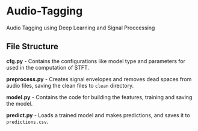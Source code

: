 # Audio-Tagging
Audio Tagging using Deep Learning and Signal Proccessing

## File Structure
**cfg.py** - Contains the configurations like model type and parameters for used in the computation of STFT.

**preprocess.py** - Creates signal envelopes and removes dead spaces from audio files, saving the clean files to `clean` directory.

**model.py** - Contains the code for building the features, training and saving the model.

**predict.py** - Loads a trained model and makes predictions, and saves it to `predictions.csv`.
